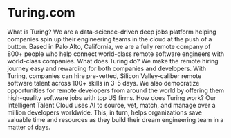 # Turing.com
What is Turing? We are a data-science-driven deep jobs platform helping companies spin up their engineering teams in the cloud at the push of a button. Based in Palo Alto, California, we are a fully remote company of 800+ people who help connect world-class remote software engineers with world-class companies.  What does Turing do? We make the remote hiring journey easy and rewarding for both companies and developers. With Turing, companies can hire pre-vetted, Silicon Valley-caliber remote software talent across 100+ skills in 3-5 days. We also democratize opportunities for remote developers from around the world by offering them high-quality software jobs with top US firms.  How does Turing work? Our Intelligent Talent Cloud uses AI to source, vet, match, and manage over a million developers worldwide. This, in turn, helps organizations save valuable time and resources as they build their dream engineering team in a matter of days.
